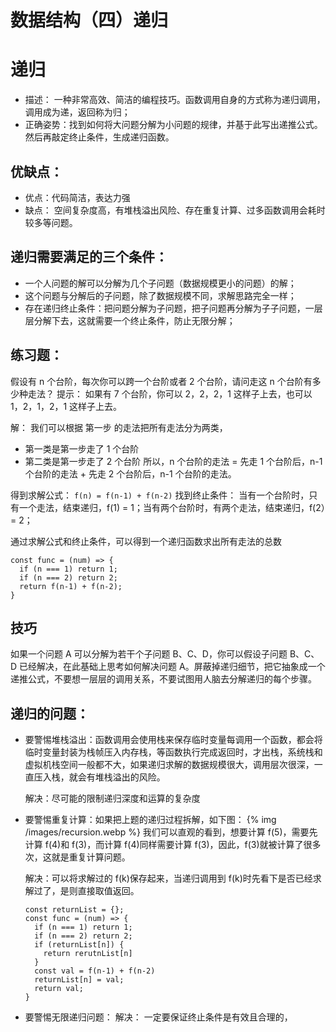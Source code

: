 # 数据结构（四）递归


# 递归

- 描述： 一种非常高效、简洁的编程技巧。函数调用自身的方式称为递归调用，调用成为递，返回称为归；
- 正确姿势：找到如何将大问题分解为小问题的规律，并基于此写出递推公式。然后再敲定终止条件，生成递归函数。

## 优缺点：

- 优点：代码简洁，表达力强
- 缺点： 空间复杂度高，有堆栈溢出风险、存在重复计算、过多函数调用会耗时较多等问题。

## 递归需要满足的三个条件：

- 一个人问题的解可以分解为几个子问题（数据规模更小的问题）的解；
- 这个问题与分解后的子问题，除了数据规模不同，求解思路完全一样；
- 存在递归终止条件：把问题分解为子问题，把子问题再分解为子子问题，一层层分解下去，这就需要一个终止条件，防止无限分解；

## 练习题：

假设有 n 个台阶，每次你可以跨一个台阶或者 2 个台阶，请问走这 n 个台阶有多少种走法？
提示： 如果有 7 个台阶，你可以 2，2，2，1 这样子上去，也可以 1，2，1，2，1 这样子上去。

解： 我们可以根据 第一步 的走法把所有走法分为两类，

- 第一类是第一步走了 1 个台阶
- 第二类是第一步走了 2 个台阶
  所以，n 个台阶的走法 = 先走 1 个台阶后，n-1 个台阶的走法 + 先走 2 个台阶后，n-1 个台阶的走法。

得到求解公式： `f(n) = f(n-1) + f(n-2)`
找到终止条件： 当有一个台阶时，只有一个走法，结束递归，f(1) = 1；当有两个台阶时，有两个走法，结束递归，f(2）= 2；

通过求解公式和终止条件，可以得到一个递归函数求出所有走法的总数

```
const func = (num) => {
  if (n === 1) return 1;
  if (n === 2) return 2;
  return f(n-1) + f(n-2);
}
```

## 技巧

如果一个问题 A 可以分解为若干个子问题 B、C、D，你可以假设子问题 B、C、D 已经解决，在此基础上思考如何解决问题 A。屏蔽掉递归细节，把它抽象成一个递推公式，不要想一层层的调用关系，不要试图用人脑去分解递归的每个步骤。

## 递归的问题：

- 要警惕堆栈溢出：函数调用会使用栈来保存临时变量每调用一个函数，都会将临时变量封装为栈帧压入内存栈，等函数执行完成返回时，才出栈，系统栈和虚拟机栈空间一般都不大，如果递归求解的数据规模很大，调用层次很深，一直压入栈，就会有堆栈溢出的风险。

  解决：尽可能的限制递归深度和运算的复杂度

- 要警惕重复计算：如果把上题的递归过程拆解，如下图：
  {% img /images/recursion.webp %}
  我们可以直观的看到，想要计算 f(5)，需要先计算 f(4)和 f(3)，而计算 f(4)同样需要计算 f(3)，因此，f(3)就被计算了很多次，这就是重复计算问题。

  解决：可以将求解过的 f(k)保存起来，当递归调用到 f(k)时先看下是否已经求解过了，是则直接取值返回。

  ```
  const returnList = {};
  const func = (num) => {
    if (n === 1) return 1;
    if (n === 2) return 2;
    if (returnList[n]) {
      return rerutnList[n]
    }
    const val = f(n-1) + f(n-2)
    returnList[n] = val;
    return val;
  }
  ```

- 要警惕无限递归问题：
  解决： 一定要保证终止条件是有效且合理的，

